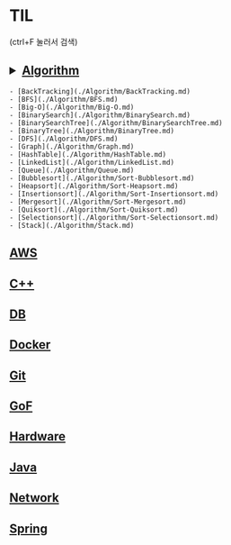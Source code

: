 # TIL
(ctrl+F 눌러서 검색)

## <details><summary>[Algorithm](./Algorithm)</summary>
    - [BackTracking](./Algorithm/BackTracking.md)
    - [BFS](./Algorithm/BFS.md)
    - [Big-O](./Algorithm/Big-O.md)
    - [BinarySearch](./Algorithm/BinarySearch.md)
    - [BinarySearchTree](./Algorithm/BinarySearchTree.md)
    - [BinaryTree](./Algorithm/BinaryTree.md)
    - [DFS](./Algorithm/DFS.md)
    - [Graph](./Algorithm/Graph.md)
    - [HashTable](./Algorithm/HashTable.md)
    - [LinkedList](./Algorithm/LinkedList.md)
    - [Queue](./Algorithm/Queue.md)
    - [Bubblesort](./Algorithm/Sort-Bubblesort.md)
    - [Heapsort](./Algorithm/Sort-Heapsort.md)
    - [Insertionsort](./Algorithm/Sort-Insertionsort.md)
    - [Mergesort](./Algorithm/Sort-Mergesort.md)
    - [Quiksort](./Algorithm/Sort-Quiksort.md)
    - [Selectionsort](./Algorithm/Sort-Selectionsort.md)
    - [Stack](./Algorithm/Stack.md)
</details>

## [AWS](./AWS)
## [C++](./C++)
## [DB](./DB)
## [Docker](./Docker)
## [Git](./Git)
## [GoF](./Gof)
## [Hardware](./Hardware)
## [Java](./Java)
## [Network](./Network)
## [Spring](./Spring)